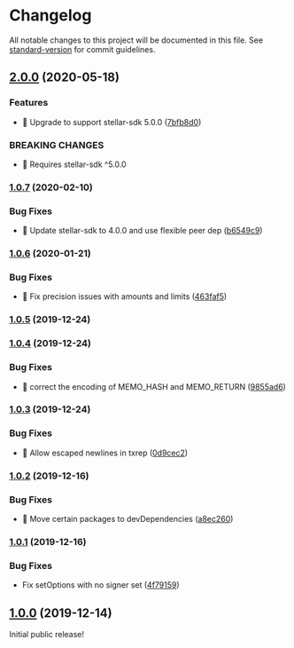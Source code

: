 # Changelog

All notable changes to this project will be documented in this file. See [standard-version](https://github.com/conventional-changelog/standard-version) for commit guidelines.

## [2.0.0](https://github.com/stellarguard/txrep/compare/v1.0.7...v2.0.0) (2020-05-18)


### Features

* 🎸 Upgrade to support stellar-sdk 5.0.0 ([7bfb8d0](https://github.com/stellarguard/txrep/commit/7bfb8d0))


### BREAKING CHANGES

* 🧨 Requires stellar-sdk ^5.0.0



### [1.0.7](https://github.com/stellarguard/txrep/compare/v1.0.6...v1.0.7) (2020-02-10)


### Bug Fixes

* 🐛 Update stellar-sdk to 4.0.0 and use flexible peer dep ([b6549c9](https://github.com/stellarguard/txrep/commit/b6549c9))



### [1.0.6](https://github.com/stellarguard/txrep/compare/v1.0.5...v1.0.6) (2020-01-21)


### Bug Fixes

* 🐛 Fix precision issues with amounts and limits ([463faf5](https://github.com/stellarguard/txrep/commit/463faf5))



### [1.0.5](https://github.com/stellarguard/txrep/compare/v1.0.4...v1.0.5) (2019-12-24)



### [1.0.4](https://github.com/stellarguard/txrep/compare/v1.0.3...v1.0.4) (2019-12-24)


### Bug Fixes

* 🐛 correct the encoding of MEMO_HASH and MEMO_RETURN ([9855ad6](https://github.com/stellarguard/txrep/commit/9855ad6))



### [1.0.3](https://github.com/stellarguard/txrep/compare/v1.0.2...v1.0.3) (2019-12-24)


### Bug Fixes

* 🐛 Allow escaped newlines in txrep ([0d9cec2](https://github.com/stellarguard/txrep/commit/0d9cec2))



### [1.0.2](https://github.com/stellarguard/txrep/compare/v1.0.1...v1.0.2) (2019-12-16)


### Bug Fixes

* 🐛 Move certain packages to devDependencies ([a8ec260](https://github.com/stellarguard/txrep/commit/a8ec260))



### [1.0.1](https://github.com/stellarguard/txrep/compare/v1.0.0...v1.0.1) (2019-12-16)


### Bug Fixes

* Fix setOptions with no signer set ([4f79159](https://github.com/stellarguard/txrep/commit/4f79159))



## [1.0.0](https://github.com/stellarguard/txrep/compare/v0.1.0...v1.0.0) (2019-12-14)

Initial public release!
